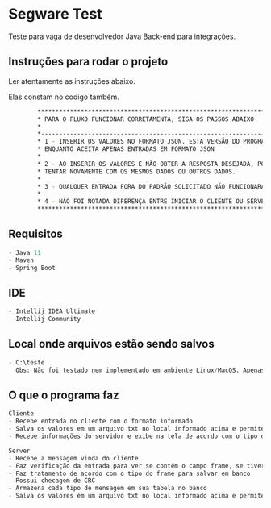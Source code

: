 # Segware Test

Teste para vaga de desenvolvedor Java Back-end para integrações.

## Instruções para rodar o projeto

Ler atentamente as instruções abaixo.

Elas constam no codigo também.

```bash
        ***************************************************************************
        * PARA O FLUXO FUNCIONAR CORRETAMENTA, SIGA OS PASSOS ABAIXO              *
        *                                                                         *
        *-------------------------------------------------------------------------*
        * 1 - INSERIR OS VALORES NO FORMATO JSON. ESTA VERSÃO DO PROGRAMA POR     *
        * ENQUANTO ACEITA APENAS ENTRADAS EM FORMATO JSON                         *
        *                                                                         *
        * 2 - AO INSERIR OS VALORES E NÃO OBTER A RESPOSTA DESEJADA, POR FAVOR    *
        * TENTAR NOVAMENTE COM OS MESMOS DADOS OU OUTROS DADOS.                   *
        *                                                                         *
        * 3 - QUALQUER ENTRADA FORA DO PADRÃO SOLICITADO NÃO FUNCIONARÁ           *
        *                                                                         *
        * 4 - NÃO FOI NOTADA DIFERENÇA ENTRE INICIAR O CLIENTE OU SERVER PRIMEIRO *
        ***************************************************************************
```

## Requisitos

```python
- Java 11
- Maven
- Spring Boot
```

## IDE

```python
- Intellij IDEA Ultimate
- Intellij Community
```


## Local onde arquivos estão sendo salvos

```python
- C:\teste
  Obs: Não foi testado nem implementado em ambiente Linux/MacOS. Apenas Windows
```

## O que o programa faz

```python
Cliente
- Recebe entrada no cliente com o formato informado
- Salva os valores em um arquivo txt no local informado acima e permite escolher nome
- Recebe informações do servidor e exibe na tela de acordo com o tipo da mensagem

Server
- Recebe a mensagem vinda do cliente
- Faz verificação da entrada para ver se contém o campo frame, se tiver, identifica qual o tipo
- Faz tratamento de acordo com o tipo do frame para salvar em banco
- Possui checagem de CRC
- Armazena cada tipo de mensagem em sua tabela no banco
- Salva os valores em um arquivo txt no local informado acima e permite escolher nome

```
